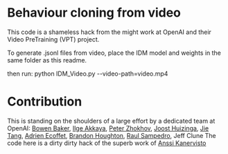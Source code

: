 # Behaviour cloning from video
This code is a shameless hack from the might work at OpenAI and their Video PreTraining (VPT) project.

To generate .jsonl files from video, place the IDM model and weights in the same folder as this readme.

then run:
python IDM_Video.py --video-path=video.mp4




# Contribution
This is standing on the shoulders of a large effort by a dedicated team at OpenAI:
[Bowen Baker](https://github.com/bowenbaker),
[Ilge Akkaya](https://github.com/ilge),
[Peter Zhokhov](https://github.com/pzhokhov),
[Joost Huizinga](https://github.com/JoostHuizinga),
[Jie Tang](https://github.com/jietang),
[Adrien Ecoffet](https://github.com/AdrienLE),
[Brandon Houghton](https://github.com/brandonhoughton),
[Raul Sampedro](https://github.com/samraul),
Jeff Clune
The code here is a dirty dirty hack of the superb work of [Anssi Kanervisto](https://github.com/miffyli)
